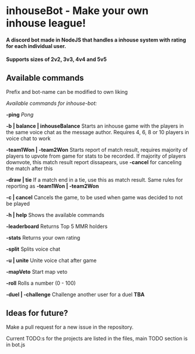 # inhouseBot - Make your own inhouse league!

#### A discord bot made in NodeJS that handles a inhouse system with rating for each individual user. 

#### Supports sizes of 2v2, 3v3, 4v4 and 5v5

## Available commands

Prefix and bot-name can be modified to own liking

*Available commands for inhouse-bot:* 

**-ping** *Pong*

**-b | balance | inhouseBalance** Starts an inhouse game with the players in the same voice chat as the message author. Requires 4, 6, 8 or 10 players in voice chat to work

**-team1Won | -team2Won** Starts report of match result, requires majority of players to upvote from game for stats to be recorded. If majority of players downvote, this match result report dissapears, use **-cancel** for canceling the match after this

**-draw | tie** If a match end in a tie, use this as match result. Same rules for reporting as **-team1Won | -team2Won**

**-c | cancel** Cancels the game, to be used when game was decided to not be played

**-h | help** Shows the available commands

**-leaderboard** Returns Top 5 MMR holders

**-stats** Returns your own rating

**-split** Splits voice chat

**-u | unite** Unite voice chat after game

**-mapVeto** Start map veto

**-roll** Rolls a number (0 - 100)

**-duel | -challenge** Challenge another user for a duel **TBA**

## Ideas for future?

Make a pull request for a new issue in the repository.

Current TODO:s for the projects are listed in the files, main TODO section is in bot.js



